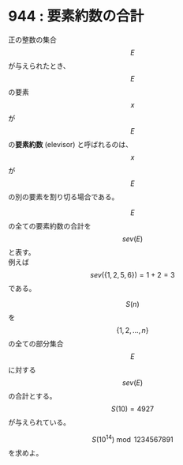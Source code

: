 # 944 : 要素約数の合計

正の整数の集合 $$E$$ が与えられたとき、$$E$$ の要素 $$x$$ が $$E$$ の**要素約数** (elevisor) と呼ばれるのは、\
$$x$$ が $$E$$ の別の要素を割り切る場合である。

$$E$$ の全ての要素約数の合計を $$sev(E)$$ と表す。\
例えば $$sev(\{1,2,5,6\}) = 1 + 2 = 3$$ である。

$$S(n)$$ を $$\{1, 2, \dots, n\}$$ の全ての部分集合 $$E$$ に対する $$sev(E)$$ の合計とする。\
$$S(10) = 4927$$ が与えられている。

$$S(10^{14}) \bmod 1234567891$$ を求めよ。
